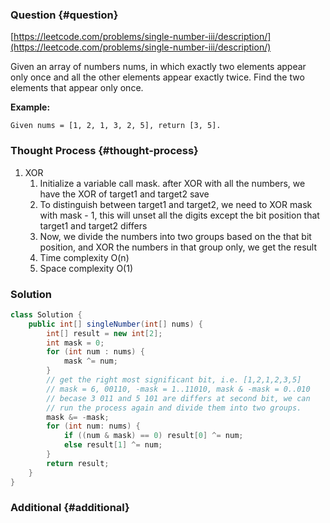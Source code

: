 ### Question {#question}

[https://leetcode.com/problems/single-number-iii/description/](https://leetcode.com/problems/single-number-iii/description/)

Given an array of numbers nums, in which exactly two elements appear only once and all the other elements appear exactly twice. Find the two elements that appear only once.

**Example:**

```
Given nums = [1, 2, 1, 3, 2, 5], return [3, 5].
```

### Thought Process {#thought-process}

1. XOR
   1. Initialize a variable call mask. after XOR with all the numbers, we have the XOR of target1 and target2 save
   2. To distinguish between target1 and target2, we need to XOR mask with mask - 1, this will unset all the digits except the bit position that target1 and target2 differs
   3. Now, we divide the numbers into two groups based on the that bit position, and XOR the numbers in that group only, we get the result
   4. Time complexity O\(n\)
   5. Space complexity O\(1\)

### Solution

```java
class Solution {
    public int[] singleNumber(int[] nums) {
        int[] result = new int[2];
        int mask = 0;
        for (int num : nums) {
            mask ^= num;
        }
        // get the right most significant bit, i.e. [1,2,1,2,3,5]
        // mask = 6, 00110, -mask = 1..11010, mask & -mask = 0..010
        // becase 3 011 and 5 101 are differs at second bit, we can
        // run the process again and divide them into two groups.
        mask &= -mask;
        for (int num: nums) {
            if ((num & mask) == 0) result[0] ^= num;
            else result[1] ^= num;
        }
        return result;
    }
}
```

### Additional {#additional}



